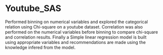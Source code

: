 # Youtube_SAS
Performed binning on numerical variables and explored the categorical relation using Chi-square on a youtube dataset. 
Correlation was also performed on the numerical variables before binning to compare chi-square and correlation results.
Finally a Simple linear regression model is built using appropriate variables and recommendations are made using the knowledge infered from the model.
